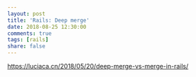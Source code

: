 ```yaml
---
layout: post
title: 'Rails: Deep merge'
date: 2018-08-25 12:30:00
comments: true
tags: [rails]
share: false
---
```

https://luciaca.cn/2018/05/20/deep-merge-vs-merge-in-rails/

